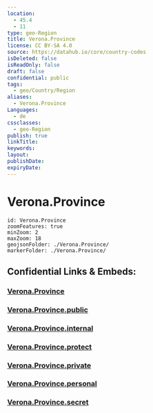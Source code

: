 ```yaml
---
location:
  - 45.4
  - 11
type: geo-Region
title: Verona.Province
license: CC BY-SA 4.0
source: https://datahub.io/core/country-codes
isDeleted: false
isReadOnly: false
draft: false
confidential: public
tags:
  - geo/Country/Region
aliases:
  - Verona.Province
Languages:
  - de
cssclasses:
  - geo-Region
publish: true
linkTitle:
keywords:
layout:
publishDate:
expiryDate:
---
```


# Verona.Province

```leaflet
id: Verona.Province
zoomFeatures: true 
minZoom: 2 
maxZoom: 18
geojsonFolder: ./Verona.Province/
markerFolder: ./Verona.Province/
```


## Confidential Links & Embeds: 

### [Verona.Province](/_Standards/Earth/Continent/Europe/Europe~South/Italy/regions~Italy/Veneto/Verona.Province.md) 

### [Verona.Province.public](/_public/Earth/Continent/Europe/Europe~South/Italy/regions~Italy/Veneto/Verona.Province.public.md) 

### [Verona.Province.internal](/_internal/Earth/Continent/Europe/Europe~South/Italy/regions~Italy/Veneto/Verona.Province.internal.md) 

### [Verona.Province.protect](/_protect/Earth/Continent/Europe/Europe~South/Italy/regions~Italy/Veneto/Verona.Province.protect.md) 

### [Verona.Province.private](/_private/Earth/Continent/Europe/Europe~South/Italy/regions~Italy/Veneto/Verona.Province.private.md) 

### [Verona.Province.personal](/_personal/Earth/Continent/Europe/Europe~South/Italy/regions~Italy/Veneto/Verona.Province.personal.md) 

### [Verona.Province.secret](/_secret/Earth/Continent/Europe/Europe~South/Italy/regions~Italy/Veneto/Verona.Province.secret.md)


